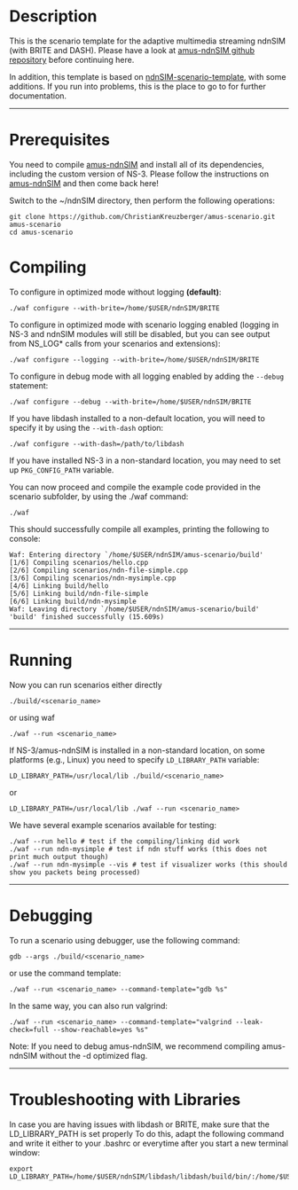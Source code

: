 Description
===========

This is the scenario template for the adaptive multimedia streaming ndnSIM (with BRITE and DASH). Please have a look
at [amus-ndnSIM github repository](https://github.com/ChristianKreuzberger/amus-ndnSIM) before continuing here.

In addition, this template is based on [ndnSIM-scenario-template](https://github.com/cawka/ndnSIM-scenario-template),
with some additions. If you run into problems, this is the place to go to for further documentation.

---------------------------------------------

Prerequisites
=============

You need to compile [amus-ndnSIM](https://github.com/ChristianKreuzberger/amus-ndnSIM) and install all of its 
dependencies, including the custom version of NS-3. Please follow the instructions on 
[amus-ndnSIM](https://github.com/ChristianKreuzberger/amus-ndnSIM) and then come back here!


Switch to the ~/ndnSIM directory, then perform the following operations:
    
    git clone https://github.com/ChristianKreuzberger/amus-scenario.git amus-scenario
    cd amus-scenario

Compiling
=========

To configure in optimized mode without logging **(default)**:

    ./waf configure --with-brite=/home/$USER/ndnSIM/BRITE

To configure in optimized mode with scenario logging enabled (logging in NS-3 and ndnSIM modules will still be disabled,
but you can see output from NS_LOG* calls from your scenarios and extensions):

    ./waf configure --logging --with-brite=/home/$USER/ndnSIM/BRITE

To configure in debug mode with all logging enabled by adding the ``--debug`` statement:

    ./waf configure --debug --with-brite=/home/$USER/ndnSIM/BRITE
    
If you have libdash installed to a non-default location, you will need to specify it by using the ``--with-dash`` option:

    ./waf configure --with-dash=/path/to/libdash

If you have installed NS-3 in a non-standard location, you may need to set up ``PKG_CONFIG_PATH`` variable.

You can now proceed and compile the example code provided in the scenario subfolder, by using the ./waf command:

    ./waf
    
This should successfully compile all examples, printing the following to console:

    Waf: Entering directory `/home/$USER/ndnSIM/amus-scenario/build'
    [1/6] Compiling scenarios/hello.cpp
    [2/6] Compiling scenarios/ndn-file-simple.cpp
    [3/6] Compiling scenarios/ndn-mysimple.cpp
    [4/6] Linking build/hello
    [5/6] Linking build/ndn-file-simple
    [6/6] Linking build/ndn-mysimple
    Waf: Leaving directory `/home/$USER/ndnSIM/amus-scenario/build'
    'build' finished successfully (15.609s)


---------------------------------------------

Running
=======



Now you can run scenarios either directly

    ./build/<scenario_name>

or using waf

    ./waf --run <scenario_name>

If NS-3/amus-ndnSIM is installed in a non-standard location, on some platforms (e.g., Linux) you need to specify ``LD_LIBRARY_PATH`` variable:

    LD_LIBRARY_PATH=/usr/local/lib ./build/<scenario_name>

or

    LD_LIBRARY_PATH=/usr/local/lib ./waf --run <scenario_name>


We have several example scenarios available for testing:

    ./waf --run hello # test if the compiling/linking did work
    ./waf --run ndn-mysimple # test if ndn stuff works (this does not print much output though)
    ./waf --run ndn-mysimple --vis # test if visualizer works (this should show you packets being processed)



---------------------------------------------

Debugging
=========
To run a scenario using debugger, use the following command:

    gdb --args ./build/<scenario_name>

or use the command template:

    ./waf --run <scenario_name> --command-template="gdb %s"

In the same way, you can also run valgrind:

    ./waf --run <scenario_name> --command-template="valgrind --leak-check=full --show-reachable=yes %s"

Note: If you need to debug amus-ndnSIM, we recommend compiling amus-ndnSIM without the -d optimized flag.

---------------------------------------------


Troubleshooting with Libraries
==============================

In case you are having issues with libdash or BRITE, make sure that the LD_LIBRARY_PATH is set properly
To do this, adapt the following command and write it either to your .bashrc or everytime after 
you start a new terminal window:

    export LD_LIBRARY_PATH=/home/$USER/ndnSIM/libdash/libdash/build/bin/:/home/$USER/ndnSIM/BRITE/:$LD_LIBRARY_PATH

